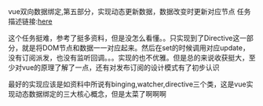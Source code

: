 vue双向数据绑定,第五部分，实现动态更新数据，数据改变时更新对应节点
任务描述链接:[here](http://ife.baidu.com/course/detail/id/24)

这个任务挺难，参考了挺多资料，但是没怎么看懂。。只实现到了Directive这一部分，就是将DOM节点和数据一一对应起来。然后在set的时候调用对应update，没有订阅派发，也没有监听回调。。。实现的也不优雅。但是总的来说收获挺大，至少对vue的原理了解了一点，还有对发布订阅的设计模式有了初步认识

最好的实现应该是如资料中所说有binging,watcher,directive三个类，这是vue实现动态数据绑定的三大核心概念，但是太菜了啊啊啊